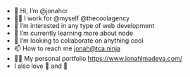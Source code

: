 - 👋 Hi, I’m @jonahcr
- 👨‍💻 I work for @myself @thecoolagency 
- 👀 I’m interested in any type of web development
- 🌱 I’m currently learning more about node
- 💞️ I’m looking to collaborate on anything cool
- 📫 How to reach me jonah@tca.ninja  
- 👨‍💻 My personal portfolio https://www.jonahlmadeya.com/
- I also love 🧀 and 🍷 
